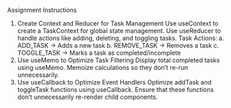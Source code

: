 Assignment Instructions

1. Create Context and Reducer for Task Management
   Use useContext to create a TaskContext for global state management.
   Use useReducer to handle actions like adding, deleting, and toggling tasks.
   Task Actions:
   a. ADD_TASK → Adds a new task
   b. REMOVE_TASK → Removes a task
   c. TOGGLE_TASK → Marks a task as completed/incomplete
2. Use useMemo to Optimize Task Filtering
   Display total completed tasks using useMemo.
   Memoize calculations so they don’t re-run unnecessarily.
3. Use useCallback to Optimize Event Handlers
   Optimize addTask and toggleTask functions using useCallback.
   Ensure that these functions don’t unnecessarily re-render child components.
